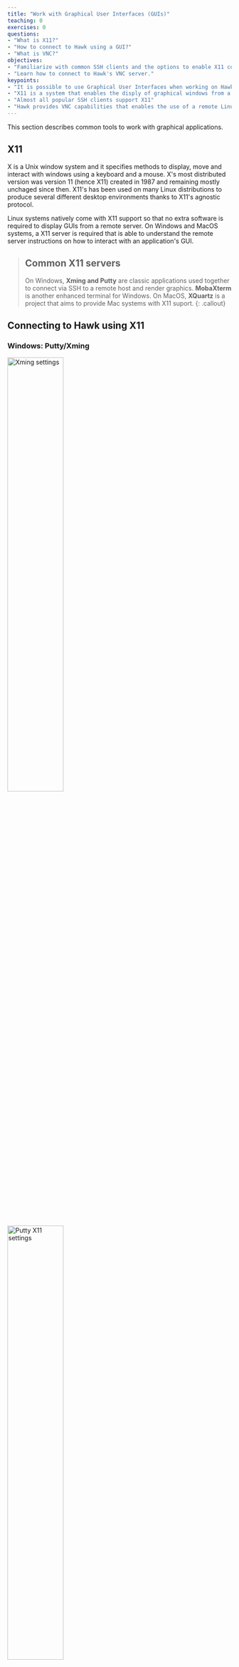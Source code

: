 ```yaml
---
title: "Work with Graphical User Interfaces (GUIs)"
teaching: 0
exercises: 0
questions:
- "What is X11?"
- "How to connect to Hawk using a GUI?"
- "What is VNC?"
objectives:
- "Familiarize with common SSH clients and the options to enable X11 connections."
- "Learn how to connect to Hawk's VNC server."
keypoints:
- "It is possible to use Graphical User Interfaces when working on Hawk."
- "X11 is a system that enables the disply of graphical windows from a remote server"
- "Almost all popular SSH clients support X11"
- "Hawk provides VNC capabilities that enables the use of a remote Linux desktop."
---
```

This section describes common tools to work with graphical applications.
## X11
X is a Unix window system and it specifies methods to display, move and interact with windows using a keyboard and a mouse. X's most distributed version was version 11 (hence X11) created in 1987 and remaining mostly unchaged since then. X11's has been used on many Linux distributions to produce several different desktop environments thanks to X11's agnostic protocol.

Linux systems natively come with X11 support so that no extra software is required to display GUIs from a remote server. On Windows and MacOS systems, a X11 server is required that is able to understand the remote server instructions on how to interact with an application's GUI.

> ## Common X11 servers
>
> On Windows, **Xming and Putty** are classic applications used together to connect via SSH to a remote host and render graphics. **MobaXterm** is another enhanced terminal for Windows.
> On MacOS, **XQuartz** is a project that aims to provide Mac systems with X11 suport.
{: .callout}

## Connecting to Hawk using X11


### Windows: Putty/Xming

<img src="{{ page.root }}/fig/xming_settings.png" alt="Xming settings" width="50%" height="50%" />

<img src="{{ page.root }}/fig/putty_x11_arrows.png" alt="Putty X11 settings" width="50%" height="50%" />


> ## Cardiff Apps
>
> Putty and Xming are available as part of Cardiff Apps in University owned desktop computers. 
> This is useful if you don't have administrative rights to install new applications.
> <img src="{{ page.root }}/fig/Cardiff_apps_icon.png" alt="Cardiff Apps icon" />
{: .callout}

### Windows: MobaXterm
MobaXterm is a feature rich terminal for Windows that comes with an integrated SSH client and X11 server. When opening MobaXterm you should see something like the image below. To start a new session click on "Session".
<img src="{{ page.root }}/fig/MobaXterm-01-arrows.png" alt="MobaXterm home window" width="50%" height="50%" />

Choose SSH session and enter Hawk hostname (hawklogin.cf.ac.uk) and your username. Double check the port number (22). X11 is enable by default in MobaXterm but you can disable it by unticking X11-Forwarding in the "Advanced SSH settings" tab.
<img src="{{ page.root }}/fig/MobaXterm-02-arrows.png" alt="MobaXterm connection settings" width="50%" height="50%" />

Click "OK" and you should be able to connect to Hawk. You can download MobaXterm from its <a href="https://mobaxterm.mobatek.net" target="_blank">website</a>.

### MacOS: XQuartz
XQuartz is an open source project to develop an X window system that work on Mac MacOS. After installing XQuartz, enable X11 forwarding using SSH "-X" option:
<pre style="color: silver; background: black;">$ ssh -X username@hawklogin.cf.ac.uk</pre>

> ## Issues with XQuartz
>
> We have had some user reports of XQuartz throwing error messages with applications such as Gaussian View or Comsol:
>
> ~~~
> [xcb] Unknown sequence number while processing queue
>
> [xcb] Most likely this is a multi-threaded client and XInitThreads has not been called
>
> [xcb] Aborting, sorry about that.
> ~~~
>
> If you experience any such problem, please get in contact with us.
{: .callout}

## Testing a X11 connection
Linux comes with a couple of *toy* applications that can be used to easily test if your X11 connection is working as expected. In the terminal connected to Hawk try the following command:

<pre style="color: silver; background: black;">$ xeyes </pre>

If working correctly, you should see a new window open with a pair of eyes following your mouse movements.

<img src="{{ page.root }}/fig/xeyes.png" alt="Xeyes example" width="10%" height="10%" />

## VNC
VNC is a Virtual Network Computing desktop-sharing system that allows to remotely control another computer. The main differences with X11 are:
 - With VNC the graphical processing runs on the remote server transferring only a "screenshot" to the local machine. With X11, the application sends the instructions to the local machine and behaves as if the application were run locally. This can be problematic, for example, when trying to visualize simulation results with big data files.
 - With VNC your application survives disconnecting from the server. For example, if you need to close your laptop and change location, you can reconnect to the VNC server and continue working with the application. This is not possible with X11, since when the X11 server dies, the windows disappear.

We have recently setup a VNC server on Hawk to address these issues. To connect to the server you need to 1) create a session in the server and 2) connect via SSH tunneling with a VNC client. 

> ## Create a VNC session
>
> 1. Login to Hawk:
>    <pre style="color: silver; background: black;">$ ssh c.user@hawklogin.cf.ac.uk </pre>
>  2. On Hawk, login to VNC server (enter your Hawk password when prompted):
>     <pre style="color: silver; background: black;">$ ssh clvnc1 </pre>
>  3. Run vncserver. First time will ask to set a VNC password to access sessions (optionally you can set a view only password as well).
>     <pre style="color: silver; background: black;">$ vncserver </pre>
>  4. To run an X session – you need to find port number, for this add 5900 to DISPLAY number obtained from below command – e.g. 5901 in this example,
>     <pre style="color: silver; background: black;">$ vncserver -list
>     TigerVNC server sessions:
>     X DISPLAY #     PROCESS ID
>     :1              22063  </pre>
{: .checklist}

> ## Connect a VNC client.
>
> For this you need to connect to Hawk using a SSH tunnel, some applications such as MobaXterm has this feature integrated. In this example we will use another popular VNC client, TigerVNC.
>
> {:start="5"} 
> 5.  Download and install TigerVNC from their official <a href="https://tigervnc.org" target="_blank">website</a>.
> 6.  Open a terminal and use SSH port forwarding to use local port to access port on remote server, e.g. use local port 9000 to connect to *clvnc1* port from step 4 (e.g. 5901):
      <pre style="color: silver; background: black;">$ ssh -L 9000:clvnc1:(port number) c.user@hawklogin.cf.ac.uk </pre>
> 7.  Run TigerVNC and connect to localhost:9000
>     <img src="{{ page.root }}/fig/TigerVNC.png" alt="TigerVNC connection" width="40%" height="40%" />
> 8.  Type VNC password set in step 3.
> 9.  You should now have a VNC Linux desktop.
> 10. To open an GUI application (e.g. gview), run a terminal window within VNC’s desktop (Applications -> System Tools -> Terminal). Within the terminal load the required module (e.g. module load gaussian/09c01). Run the desired application (e.g. gview)
> 11. Once finished just close window.
> 12. If completely finished close down VNC server by logging back into clvnc1 and running (where screen number is the number obtained in step 4)
>     <pre style="color: silver; background: black;">
>     $ vncserver -list
>     $ vncserver -kill :<screen number>
>     </p>
> 13. Logout of VNC server to return to Hawk.
>     <pre style="color: silver; background: black;">
>     $ exit 
>     </p>
{: .checklist}


<img src="{{ page.root }}/fig/VNC-desktop.png" alt="VNC desktop" width="40%" height="40%" />


{% include links.md %}

